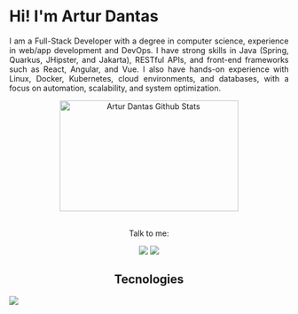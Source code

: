 # Hi! I'm Artur Dantas

<p align="justify">I am a Full-Stack Developer with a degree in computer science, experience in web/app development and DevOps. I have strong skills in Java (Spring, Quarkus, JHipster, and Jakarta), RESTful APIs, and front-end frameworks such as React, Angular, and Vue. I also have hands-on experience with Linux, Docker, Kubernetes, cloud environments, and databases, with a focus on automation, scalability, and system optimization.</p>

<div align="center">
 <a href="https://github.com/MartinsArtur"><img alt="Artur Dantas Github Stats" src="https://denvercoder1-github-readme-stats.vercel.app/api?username=MartinsArtur&show_icons=true&count_private=true&theme=react&border_color=7F3FBF&bg_color=0D1117&title_color=F85D7F&icon_color=F8D866" height="200" width="80%"/></a>
</div>

<br/>

<div align="center">
  <p>Talk to me:</p>
  <a href="https://www.linkedin.com/in/artur-d-martins/" target="_blank"><img src="https://img.shields.io/badge/-LinkedIn-%230077B5?style=for-the-badge&logo=linkedin&logoColor=white" target="_blank"></a> 
  <a href="mailto:arturdantasmartins@gmail.com"><img src="https://img.shields.io/badge/-Gmail-%23333?style=for-the-badge&logo=gmail&logoColor=white" target="_blank"></a>
</div>

<h2 align="center">Tecnologies</h2>
<a href="https://github.com/MartinsArtur"><img src="https://skillicons.dev/icons?i=spring,java,react,angular,vue,nodejs,postman,kubernetes,docker,mongodb,postgresql,html,css,javascript,typescript,python,git,github,c,vim" /></a>
